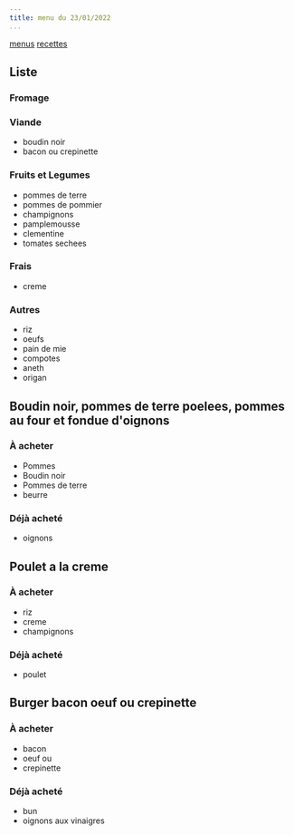 ```yaml
---
title: menu du 23/01/2022
...
```


[menus](/menu.html)
[recettes](/recipe.html)

## Liste
### Fromage
### Viande
- boudin noir
- bacon ou crepinette
### Fruits et Legumes
- pommes de terre
- pommes de pommier
- champignons
- pamplemousse
- clementine
- tomates sechees
### Frais
- creme
### Autres
- riz
- oeufs
- pain de mie
- compotes
- aneth
- origan

## Boudin noir, pommes de terre poelees, pommes au four et fondue d'oignons
### À acheter
- Pommes
- Boudin noir
- Pommes de terre
- beurre

### Déjà acheté 
- oignons

## Poulet a la creme
### À acheter
- riz
- creme
- champignons

### Déjà acheté 
- poulet

## Burger bacon oeuf ou crepinette
### À acheter
- bacon
- oeuf
ou
- crepinette
### Déjà acheté
- bun
- oignons aux vinaigres
